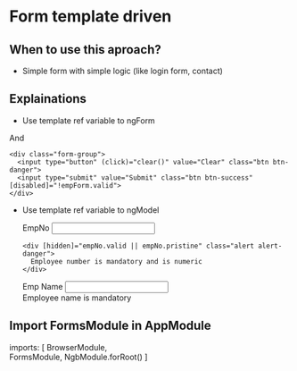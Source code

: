# Form template driven
## When to use this aproach?
- Simple form with simple logic (like login form, contact)

## Explainations
- Use template ref variable to ngForm
  <form (ngSubmit)="save()" #empForm="ngForm" novalidate>

And 

    <div class="form-group">
      <input type="button" (click)="clear()" value="Clear" class="btn btn-danger">
      <input type="submit" value="Submit" class="btn btn-success" [disabled]="!empForm.valid">
    </div>
    
- Use template ref variable to ngModel
    <div class="form-group">
      <label for="empNo">EmpNo</label>
      <input type="text" class="form-control" [(ngModel)]="emp.empNo" name="empNo" #empNo="ngModel" required pattern="[0-9]+">

      <div [hidden]="empNo.valid || empNo.pristine" class="alert alert-danger">
        Employee number is mandatory and is numeric
      </div>
    </div>
    <div class="form-group">
      <label for="empName">Emp Name</label>
      <input type="text" class="form-control" [(ngModel)]="emp.empName" name="empName" #empName="ngModel" required>
      <div [hidden]="empName.valid || empName.pristine" class="alert alert-danger">
        Employee name is mandatory
      </div>
    </div>

## Import FormsModule in AppModule
  imports: [
    BrowserModule,    
    FormsModule,
    NgbModule.forRoot()
  ]

